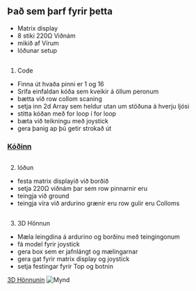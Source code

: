 ## Það sem þarf fyrir þetta
* Matrix display
* 8 stiki 220Ω Viðnám
* mikið af Vírum
* lóðunar setup
##
1. Code
 * Finna út hvaða pinni er 1 og 16
 * Srifa einfaldan kóða sem kveikir á öllum peronum
 * bætta við row collom scaning
 * setja inn 2d Array sem heldur utan um stöðuna á hverju ljósi
 * stitta kóðan með for loop í for loop
 * bæta við teikningu með joystick
 * gera þanig ap þú getir strokað út
 ### [Kóðinn](https://github.com/Tardis2105/Verksmidja/blob/master/8x8_Matrix/8x8_Matrix.ino)
 ##
 2. lóðun
  * festa matrix displayið við borðið
  * setja 220Ω viðnám þar sem row pinnarnir eru
  * teingja við ground
  * teingja víra við ardurino grænir eru row gulir eru Colloms
  ##
 3. 3D Hönnun
 * Mæla leingdina á ardurino og borðinu með teingingonum
 * fá model fyrir joystick
 * gera box sem er jafnlángt og mælingarnar
 * gera gat fyrir matrix display og joystick
 * setja festingar fyrir Top og botnin
 
 [3D Hönnunin](https://github.com/Tardis2105/Verksmidja/blob/master/8x8_Matrix/Matrix%20Display.stl)
![Mynd](https://github.com/Tardis2105/Verksmidja/blob/master/8x8_Matrix/3d%20Honnun.PNG)


